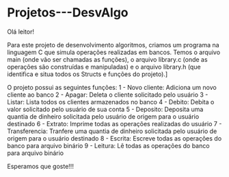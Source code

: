 # Projetos---DesvAlgo

Olá leitor!

Para este projeto de desenvolvimento algoritmos, criamos um programa na linguagem C 
que simula operações realizadas em bancos. Temos o arquivo main (onde vão ser chamadas as funções),
o arquivo library.c (onde as operações são construídas e manipuladas) e o arquivo
library.h (que identifica e situa todos os Structs e funções do projeto).]

O projeto possui as seguintes funções:
1 - Novo cliente: Adiciona um novo cliente ao banco
2 - Apagar: Deleta o cliente solicitado pelo usuário
3 - Listar: Lista todos os clientes armazenados no banco
4 - Debito: Debita o valor solicitado pelo usuário de sua conta
5 - Deposito: Deposita uma quantia de dinheiro solicitada pelo usuário de origem para o usuário destinado
6 - Extrato: Imprime todas as operações realizadas do usuário
7 - Transferencia: Tranfere uma quantia de dinheiro solicitada pelo usuário de origem para o usuário destinado
8 - Escrita: Escreve todas as operações do banco para arquivo binário
9 - Leitura: Lê todas as operações do banco para arquivo binário


Esperamos que goste!!!